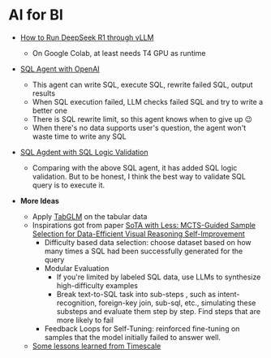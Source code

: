 # AI for BI

* [How to Run DeepSeek R1 through vLLM][2]
  * On Google Colab, at least needs T4 GPU as runtime 

* [SQL Agent with OpenAI][1]
  * This agent can write SQL, execute SQL, rewrite failed SQL, output results 
  * When SQL execution failed, LLM checks failed SQL and try to write a better one
  * There is SQL rewrite limit, so this agent knows when to give up 😉
  * When there's no data supports user's question, the agent won't waste time to write any SQL
 
* [SQL Agdent with SQL Logic Validation][3]
  * Comparing with the above SQL agent, it has added SQL logic validation. But to be honest, I think the best way to validate SQL query is to execute it.
 
* <b>More Ideas</b>
  * Apply [TabGLM][4] on the tabular data
  * Inspirations got from paper [SoTA with Less: MCTS-Guided Sample Selection for Data-Efficient Visual Reasoning Self-Improvement][6]
    * Difficulty based data selection: choose dataset based on how many times a SQL had been successfully generated for the query
    * Modular Evaluation
      * If you're limited by labeled SQL data, use LLMs to synthesize high-difficulty examples
      * Break text-to-SQL task into sub-steps , such as intent-recognition, foreign-key join, sub-sql, etc., simulating these substeps and evaluate them step by step. Find steps that are more likely to fail
    * Feedback Loops for Self-Tuning: reinforced fine-tuning on samples that the model initially failed to answer well.
  * [Some lessons learned from Timescale][5]


[1]:https://github.com/hanhanwu/Hanhan_LangGraph_Exercise/blob/main/AI_for_BI/sql_agent_openai.ipynb
[2]:https://github.com/hanhanwu/Hanhan_LangGraph_Exercise/blob/main/AI_for_BI/run_deepseek_r1.ipynb
[3]:https://github.com/hanhanwu/Hanhan_LangGraph_Exercise/blob/main/AI_for_BI/sql_agent_with_validation.ipynb
[4]:https://blog-en.fltech.dev/entry/2025/02/28/AAAI-TabGLM-en
[5]:https://github.com/hanhanwu/Hanhan_Conference_Notes/blob/master/AI_Agent_Conference2025.md
[6]:https://arxiv.org/pdf/2504.07934
